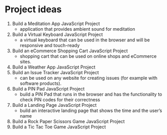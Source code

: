 # Project ideas
1. Build a Meditation App JavaScript Project
    * application that provides ambient sound for meditation
2. Build a Virtual Keyboard JavaScript Project
    * a virtual keyboard that can be used in the browser and will be responsive and touch-ready
3. Build an eCommerce Shopping Cart JavaScript Project
    *  shopping cart that can be used on online shops and eCommerce sites.
4. Build a Weather App JavaScript Project
5. Build an Issue Tracker JavaScript Project
    * can be used on any website for creating issues (for example with software products).
6. Build a PIN Pad JavaScript Project
    * build a PIN Pad that runs in the browser and has the functionality to check PIN codes for their correctness
7. Build a Landing Page JavaScript Project
    * build an interactive landing page that shows the time and the user’s name
8. Build a Rock Paper Scissors Game JavaScript Project
9. Build a Tic Tac Toe Game JavaScript Project
